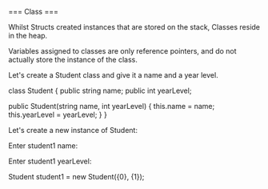 === Class ===

Whilst Structs created instances that are stored on the stack, Classes reside in the heap.

Variables assigned to classes are only reference pointers, and do not actually store the instance of the class.

<!-- readline -->

Let's create a Student class and give it a name and a year level.

class Student
{
  public string name;
  public int yearLevel;

  public Student(string name, int yearLevel)
  {
    this.name = name;
    this.yearLevel = yearLevel;
  }
}

<!-- readline -->

Let's create a new instance of Student:

Enter student1 name:

<!-- readinput -->

Enter student1 yearLevel:

<!-- readinput -->

Student student1 = new Student({0}, {1});
